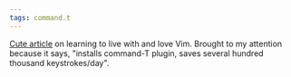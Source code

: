 ```yaml
---
tags: command.t
---
```


[Cute article](http://kevinw.github.com/2010/12/15/this-is-your-brain-on-vim/) on learning to live with and love Vim. Brought to my attention because it says, "installs command-T plugin, saves several hundred thousand keystrokes/day".
